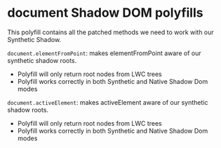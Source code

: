 # document Shadow DOM polyfills

This polyfill contains all the patched methods we need to work with our Synthetic Shadow.

`document.elementFromPoint`: makes elementFromPoint aware of our synthetic shadow roots.

- Polyfill will only return root nodes from LWC trees
- Polyfill works correctly in both Synthetic and Native Shadow Dom modes

`document.activeElement`: makes activeElement aware of our synthetic shadow roots.

- Polyfill will only return root nodes from LWC trees
- Polyfill works correctly in both Synthetic and Native Shadow Dom modes
